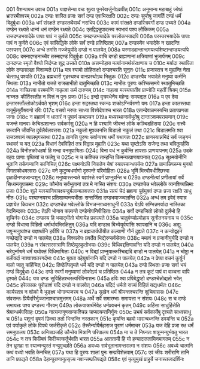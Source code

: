 001  वैशम्पायन उवाच
001a याज्ञसेन्या वचः श्रुत्वा पुनरेवार्जुनोऽब्रवीत्
001c अनुमान्य महाबाहुं ज्येष्ठं भ्रातरमीश्वरम्
002a दण्डः शास्ति प्रजाः सर्वा दण्ड एवाभिरक्षति
002c दण्डः सुप्तेषु जागर्ति दण्डं धर्मं विदुर्बुधाः
003a धर्मं संरक्षते दण्डस्तथैवार्थं नराधिप
003c कामं संरक्षते दण्डस्त्रिवर्गो दण्ड उच्यते
004a दण्डेन रक्ष्यते धान्यं धनं दण्डेन रक्ष्यते
004c एतद्विद्वन्नुपादत्स्व स्वभावं पश्य लौकिकम्
005a राजदण्डभयादेके पापाः पापं न कुर्वते
005c यमदण्डभयादेके परलोकभयादपि
006a परस्परभयादेके पापाः पापं न कुर्वते
006c एवं सांसिद्धिके लोके सर्वं दण्डे प्रतिष्ठितम्
007a दण्डस्यैव भयादेके न खादन्ति परस्परम्
007c अन्धे तमसि मज्जेयुर्यदि दण्डो न पालयेत्
008a यस्माददान्तान्दमयत्यशिष्टान्दण्डयत्यपि
008c दमनाद्दण्डनाच्चैव तस्माद्दण्डं विदुर्बुधाः
009a वाचि दण्डो ब्राह्मणानां क्षत्रियाणां भुजार्पणम्
009c दानदण्डः स्मृतो वैश्यो निर्दण्डः शूद्र उच्यते
010a असम्मोहाय मर्त्यानामर्थसंरक्षणाय च
010c मर्यादा स्थापिता लोके दण्डसञ्ज्ञा विशाम्पते
011a यत्र श्यामो लोहिताक्षो दण्डश्चरति सूनृतः
011c प्रजास्तत्र न मुह्यन्ति नेता चेत्साधु पश्यति
012a ब्रह्मचारी गृहस्थश्च वानप्रस्थोऽथ भिक्षुकः
012c दण्डस्यैव भयादेते मनुष्या वर्त्मनि स्थिताः
013a नाभीतो यजते राजन्नाभीतो दातुमिच्छति
013c नाभीतः पुरुषः कश्चित्समये स्थातुमिच्छति
014a नाच्छित्त्वा परमर्माणि नाकृत्वा कर्म दारुणम्
014c नाहत्वा मत्स्यघातीव प्राप्नोति महतीं श्रियम्
015a नाघ्नतः कीर्तिरस्तीह न वित्तं न पुनः प्रजाः
015c इन्द्रो वृत्रवधेनैव महेन्द्रः समपद्यत
016a य एव देवा हन्तारस्ताँल्लोकोऽर्चयते भृशम्
016c हन्ता रुद्रस्तथा स्कन्दः शक्रोऽग्निर्वरुणो यमः
017a हन्ता कालस्तथा वायुर्मृत्युर्वैश्रवणो रविः
017c वसवो मरुतः साध्या विश्वेदेवाश्च भारत
018a एतान्देवान्नमस्यन्ति प्रतापप्रणता जनाः
018c न ब्रह्माणं न धातारं न पूषाणं कथञ्चन
019a मध्यस्थान्सर्वभूतेषु दान्ताञ्शमपरायणान्
019c यजन्ते मानवाः केचित्प्रशान्ताः सर्वकर्मसु
020a न हि पश्यामि जीवन्तं लोके कञ्चिदहिंसया
020c सत्त्वैः सत्त्वानि जीवन्ति दुर्बलैर्बलवत्तराः
021a नकुलो मूषकानत्ति बिडालो नकुलं तथा
021c बिडालमत्ति श्वा राजञ्श्वानं व्यालमृगस्तथा
022a तानत्ति पुरुषः सर्वान्पश्य धर्मो यथागतः
022c प्राणस्यान्नमिदं सर्वं जङ्गमं स्थावरं च यत्
023a विधानं देवविहितं तत्र विद्वान्न मुह्यति
023c यथा सृष्टोऽसि राजेन्द्र तथा भवितुमर्हसि
024a विनीतक्रोधहर्षा हि मन्दा वनमुपाश्रिताः
024c विना वधं न कुर्वन्ति तापसाः प्राणयापनम्
025a उदके बहवः प्राणाः पृथिव्यां च फलेषु च
025c न च कश्चिन्न तान्हन्ति किमन्यत्प्राणयापनात्
026a सूक्ष्मयोनीनि भूतानि तर्कगम्यानि कानिचित्
026c पक्ष्मणोऽपि निपातेन येषां स्यात्स्कन्धपर्ययः
027a ग्रामान्निष्क्रम्य मुनयो विगतक्रोधमत्सराः
027c वने कुटुम्बधर्माणो दृश्यन्ते परिमोहिताः
028a भूमिं भित्त्वौषधीश्छित्त्वा वृक्षादीनण्डजान्पशून्
028c मनुष्यास्तन्वते यज्ञांस्ते स्वर्गं प्राप्नुवन्ति च
029a दण्डनीत्यां प्रणीतायां सर्वे सिध्यन्त्युपक्रमाः
029c कौन्तेय सर्वभूतानां तत्र मे नास्ति संशयः
030a दण्डश्चेन्न भवेल्लोके व्यनशिष्यन्निमाः प्रजाः
030c शूले मत्स्यानिवापक्ष्यन्दुर्बलान्बलवत्तराः
031a सत्यं चेदं ब्रह्मणा पूर्वमुक्तं दण्डः प्रजा रक्षति साधु नीतः
031c पश्याग्नयश्च प्रतिशाम्यन्त्यभीताः सन्तर्जिता दण्डभयाज्ज्वलन्ति
032a अन्धं तम इवेदं स्यान्न प्रज्ञायेत किञ्चन
032c दण्डश्चेन्न भवेल्लोके विभजन्साध्वसाधुनी
033a येऽपि सम्भिन्नमर्यादा नास्तिका वेदनिन्दकाः
033c तेऽपि भोगाय कल्पन्ते दण्डेनोपनिपीडिताः
034a सर्वो दण्डजितो लोको दुर्लभो हि शुचिर्नरः
034c दण्डस्य हि भयाद्भीतो भोगायेह प्रकल्पते
035a चातुर्वर्ण्याप्रमोहाय सुनीतनयनाय च
035c दण्डो विधात्रा विहितो धर्मार्थावभिरक्षितुम्
036a यदि दण्डान्न बिभ्येयुर्वयांसि श्वापदानि च
036c अद्युः पशून्मनुष्यांश्च यज्ञार्थानि हवींषि च
037a न ब्रह्मचार्यधीयीत कल्याणी गौर्न दुह्यते
037c न कन्योद्वहनं गच्छेद्यदि दण्डो न पालयेत्
038a विश्वलोपः प्रवर्तेत भिद्येरन्सर्वसेतवः
038c ममत्वं न प्रजानीयुर्यदि दण्डो न पालयेत्
039a न संवत्सरसत्राणि तिष्ठेयुरकुतोभयाः
039c विधिवद्दक्षिणावन्ति यदि दण्डो न पालयेत्
040a चरेयुर्नाश्रमे धर्मं यथोक्तं विधिमाश्रिताः
040c न विद्यां प्राप्नुयात्कश्चिद्यदि दण्डो न पालयेत्
041a न चोष्ट्रा न बलीवर्दा नाश्वाश्वतरगर्दभाः
041c युक्ता वहेयुर्यानानि यदि दण्डो न पालयेत्
042a न प्रेष्या वचनं कुर्युर्न बालो जातु कर्हिचित्
042c तिष्ठेत्पितृमते धर्मे यदि दण्डो न पालयेत्
043a दण्डे स्थिताः प्रजाः सर्वा भयं दण्डं विदुर्बुधाः
043c दण्डे स्वर्गो मनुष्याणां लोकोऽयं च प्रतिष्ठितः
044a न तत्र कूटं पापं वा वञ्चना वापि दृश्यते
044c यत्र दण्डः सुविहितश्चरत्यरिविनाशनः
045a हविः श्वा प्रपिबेद्धृष्टो दण्डश्चेन्नोद्यतो भवेत्
045c हरेत्काकः पुरोडाशं यदि दण्डो न पालयेत्
046a यदिदं धर्मतो राज्यं विहितं यद्यधर्मतः
046c कार्यस्तत्र न शोको वै भुङ्क्ष्व भोगान्यजस्व च
047a सुखेन धर्मं श्रीमन्तश्चरन्ति शुचिवाससः
047c संवसन्तः प्रियैर्दारैर्भुञ्जानाश्चान्नमुत्तमम्
048a अर्थे सर्वे समारम्भाः समायत्ता न संशयः
048c स च दण्डे समायत्तः पश्य दण्डस्य गौरवम्
049a लोकयात्रार्थमेवेह धर्मप्रवचनं कृतम्
049c अहिंसा साधुहिंसेति श्रेयान्धर्मपरिग्रहः
050a नात्यन्तगुणवान्कश्चिन्न चाप्यत्यन्तनिर्गुणः
050c उभयं सर्वकार्येषु दृश्यते साध्वसाधु च
051a पशूनां वृषणं छित्त्वा ततो भिन्दन्ति नस्तकान्
051c कृषन्ति बहवो भारान्बध्नन्ति दमयन्ति च
052a एवं पर्याकुले लोके विपथे जर्जरीकृते
052c तैस्तैर्न्यायैर्महाराज पुराणं धर्ममाचर
053a यज देहि प्रजा रक्ष धर्मं समनुपालय
053c अमित्राञ्जहि कौन्तेय मित्राणि परिपालय
054a मा च ते निघ्नतः शत्रून्मन्युर्भवतु भारत
054c न तत्र किल्बिषं किञ्चित्कर्तुर्भवति भारत
055a आततायी हि यो हन्यादाततायिनमागतम्
055c न तेन भ्रूणहा स स्यान्मन्युस्तं मन्युमृच्छति
056a अवध्यः सर्वभूतानामन्तरात्मा न संशयः
056c अवध्ये चात्मनि कथं वध्यो भवति केनचित्
057a यथा हि पुरुषः शालां पुनः सम्प्रविशेन्नवाम्
057c एवं जीवः शरीराणि तानि तानि प्रपद्यते
058a देहान्पुराणानुत्सृज्य नवान्सम्प्रतिपद्यते
058c एवं मृत्युमुखं प्राहुर्ये जनास्तत्त्वदर्शिनः

